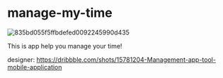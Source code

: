 # manage-my-time
![835bd055f5ffbdefed0092245990d435](https://github.com/user-attachments/assets/e4e6c4a1-cae1-4993-ae5a-9dd545436096)

This is app help you manage your time!

designer: https://dribbble.com/shots/15781204-Management-app-tool-mobile-application
